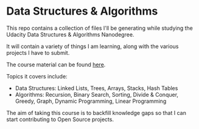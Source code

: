 # Data Structures & Algorithms

This repo contains a collection of files I'll be generating while studying the Udacity Data Structures & Algorithms Nanodegree.

It will contain a variety of things I am learning, along with the various projects I have to submit.

The course material can be found [here](https://www.udacity.com/course/data-structures-and-algorithms-nanodegree--nd256).

Topics it covers include:

* Data Structures: Linked Lists, Trees, Arrays, Stacks, Hash Tables
* Algorithms: Recursion, Binary Search, Sorting, Divide & Conquer, Greedy, Graph, Dynamic Programming, Linear Programming

The aim of taking this course is to backfill knowledge gaps so that I can start contributing to Open Source projects.
